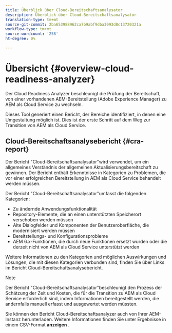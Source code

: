```yaml
---
title: Überblick über Cloud-Bereitschaftsanalysator
description: Überblick über Cloud-Bereitschaftsanalysator
translation-type: tm+mt
source-git-commit: 2ba653988962ca7b9abf9dba3093d8c13720321a
workflow-type: tm+mt
source-wordcount: '258'
ht-degree: 0%

---
```



# Übersicht {#overview-cloud-readiness-analyzer}

Der Cloud Readiness Analyzer beschleunigt die Prüfung der Bereitschaft, von einer vorhandenen AEM-Bereitstellung (Adobe Experience Manager) zu AEM als Cloud Service zu wechseln.

Dieses Tool generiert einen Bericht, der Bereiche identifiziert, in denen eine Umgestaltung möglich ist. Dies ist der erste Schritt auf dem Weg zur Transition von AEM als Cloud Service.

## Cloud-Bereitschaftsanalysebericht {#cra-report}

Der Bericht &quot;Cloud-Bereitschaftsanalysator&quot;wird verwendet, um ein allgemeines Verständnis der allgemeinen Aktualisierungsbereitschaft zu gewinnen. Der Bericht enthält Erkenntnisse in Kategorien zu Problemen, die vor einer erfolgreichen Bereitstellung in AEM als Cloud Service behandelt werden müssen.

Der Bericht &quot;Cloud-Bereitschaftsanalysator&quot;umfasst die folgenden Kategorien:

* Zu ändernde Anwendungsfunktionalität
* Repository-Elemente, die an einen unterstützten Speicherort verschoben werden müssen
* Alte Dialogfelder und Komponenten der Benutzeroberfläche, die modernisiert werden müssen
* Bereitstellungs- und Konfigurationsprobleme
* AEM 6.x-Funktionen, die durch neue Funktionen ersetzt wurden oder die derzeit nicht von AEM als Cloud Service unterstützt werden

Weitere Informationen zu den Kategorien und möglichen Auswirkungen und Lösungen, die mit diesen Kategorien verbunden sind, finden Sie über Links im Bericht Cloud-Bereitschaftsanalysebericht.

>[!NOTE]
>Der Bericht &quot;Cloud-Bereitschaftsanalysator&quot;beschleunigt den Prozess der Schätzung der Zeit und Kosten, die für die Transition zu AEM als Cloud Service erforderlich sind, indem Informationen bereitgestellt werden, die andernfalls manuell erfasst und ausgewertet werden müssten.

Sie können den Bericht Cloud-Bereitschaftsanalyzer auch von Ihrer AEM-Instanz herunterladen. Weitere Informationen finden Sie unter Ergebnisse in einem CSV-Format **anzeigen** .